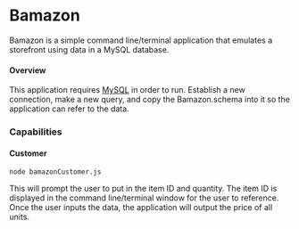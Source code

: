 # Bamazon

Bamazon is a simple command line/terminal application that emulates a storefront using data in a MySQL database. 

#### Overview

This application requires [MySQL](https://www.mysql.com/downloads/) in order to run. Establish a new connection, make a new query, and copy the Bamazon.schema into it so the application can refer to the data.


### Capabilities

#### Customer

```
node bamazonCustomer.js
```

This will prompt the user to put in the item ID and quantity. The item ID is displayed in the command line/terminal window for the user to reference. Once the user inputs the data, the application will output the price of all units.
